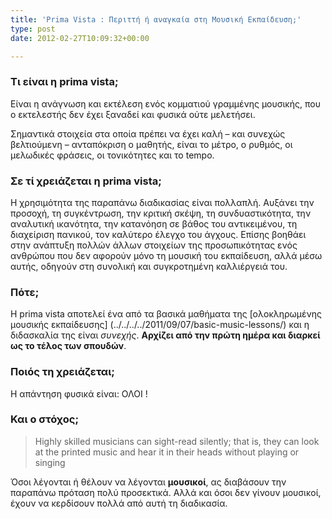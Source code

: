 ```yaml
---
title: 'Prima Vista : Περιττή ή αναγκαία στη Μουσική Εκπαίδευση;'
type: post
date: 2012-02-27T10:09:32+00:00

---
```


### Τι είναι η prima vista;

Είναι η ανάγνωση και εκτέλεση ενός κομματιού γραμμένης μουσικής, που ο εκτελεστής δεν έχει ξαναδεί και φυσικά ούτε μελετήσει.

Σημαντικά στοιχεία στα οποία πρέπει να έχει καλή &#8211; και συνεχώς βελτιούμενη &#8211; ανταπόκριση ο μαθητής, είναι το μέτρο, ο ρυθμός, οι μελωδικές φράσεις, οι τονικότητες και το tempo.

### Σε τί χρειάζεται η prima vista;

Η χρησιμότητα της παραπάνω διαδικασίας είναι πολλαπλή. Αυξάνει την προσοχή, τη συγκέντρωση, την κριτική σκέψη, τη συνδυαστικότητα, την αναλυτική ικανότητα, την κατανόηση σε βάθος του αντικειμένου, τη διαχείριση πανικού, τον καλύτερο έλεγχο του άγχους. Επίσης βοηθάει στην ανάπτυξη πολλών άλλων στοιχείων της προσωπικότητας ενός ανθρώπου που δεν αφορούν μόνο τη μουσική του εκπαίδευση, αλλά μέσω αυτής, οδηγούν στη συνολική και συγκροτημένη καλλιέργειά του.

### Πότε;

Η prima vista αποτελεί ένα από τα βασικά μαθήματα της [ολοκληρωμένης μουσικής εκπαίδευσης] (../../../../2011/09/07/basic-music-lessons/) και η διδασκαλία της είναι _συνεχής_. **Αρχίζει από την πρώτη ημέρα και διαρκεί ως το τέλος των σπουδών**.

### Ποιός τη χρειάζεται;

H απάντηση φυσικά είναι: ΟΛΟΙ !

### Και ο στόχος;

> Highly skilled musicians can sight-read silently; that is, they can look at the printed music and hear it in their heads without playing or singing

Όσοι λέγονται ή θέλουν να λέγονται **μουσικοί**, ας διαβάσουν την παραπάνω πρόταση πολύ προσεκτικά. Αλλά και όσοι δεν γίνουν μουσικοί, έχουν να κερδίσουν πολλά από αυτή τη διαδικασία.
